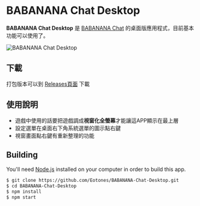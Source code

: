 # BABANANA Chat Desktop

**BABANANA Chat Desktop** 是 [BABANANA Chat](https://banana.eotones.net/) 的桌面版應用程式，目前基本功能可以使用了。

![BABANANA Chat Desktop](https://raw.githubusercontent.com/Eotones/BABANANA-Chat-Desktop/master/assets/readme_img/babanana_chat_desktop_07_2.png)

## 下載

打包版本可以到 [Releases頁面](https://github.com/Eotones/BABANANA-Chat-Desktop/releases) 下載

## 使用說明

* 遊戲中使用的話要把遊戲調成**視窗化全螢幕**才能讓這APP顯示在最上層
* 設定選單在桌面右下角系統選單的圖示點右鍵
* 視窗畫面點右鍵有重新整理的功能

## Building

You'll need [Node.js](https://nodejs.org) installed on your computer in order to build this app.

```bash
$ git clone https://github.com/Eotones/BABANANA-Chat-Desktop.git
$ cd BABANANA-Chat-Desktop
$ npm install
$ npm start
```